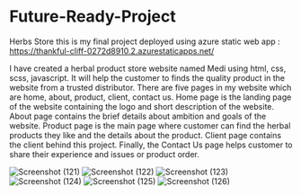 # Future-Ready-Project
Herbs Store
this is my final project deployed using azure static web app : https://thankful-cliff-0272d8910.2.azurestaticapps.net/

I have created a herbal product store website named Medi using html, css, scss, javascript. It will help the customer to finds the quality product in the website from a trusted distributor. There are five pages in my website which are home, about, product, client, contact us. Home page is the landing page of the website containing the logo and short description of the website. About page contains the brief details about ambition and goals of the website. Product page is the main page where customer can find the herbal products they like and the details about the product. Client page contains the client behind this project. Finally, the Contact Us page helps customer to share their experience and issues or product order.

![Screenshot (121)](https://user-images.githubusercontent.com/103330407/196211691-e53b0497-5101-4473-8d13-652a83c45c34.png)
![Screenshot (122)](https://user-images.githubusercontent.com/103330407/196211306-9fcd6973-b705-4426-a2c9-fb1606df2dca.png)
![Screenshot (123)](https://user-images.githubusercontent.com/103330407/196211366-5e3cac18-0af6-49f5-bf8b-6e59be0f9887.png)
![Screenshot (124)](https://user-images.githubusercontent.com/103330407/196211395-d91c0d46-5e43-4ca2-9f97-94ff642c3d12.png)
![Screenshot (125)](https://user-images.githubusercontent.com/103330407/196211401-112bd2d8-c142-449e-99a8-551818c4dabd.png)
![Screenshot (126)](https://user-images.githubusercontent.com/103330407/196211454-36c47d38-65a4-435a-b6ae-9f4a35b7ddac.png)
